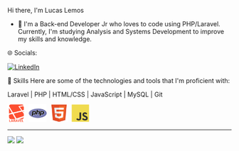 Hi there, I'm Lucas Lemos

- 🌱 I'm a Back-end Developer Jr who loves to code using PHP/Laravel. Currently, I'm studying Analysis and Systems Development to improve my skills and knowledge.


🌐 Socials:

[![LinkedIn](https://img.shields.io/badge/LinkedIn-%230077B5.svg?logo=linkedin&logoColor=white)](https://www.linkedin.com/in/lucas-lemos-silva/) 


🚀 Skills
Here are some of the technologies and tools that I'm proficient with:

Laravel |
PHP |
HTML/CSS |
JavaScript |
MySQL |
Git

<div>
  <img src="https://github.com/devicons/devicon/blob/master/icons/laravel/laravel-plain-wordmark.svg" title="Laravel" alt="Laravel" width="40" height="40"/>&nbsp;
  <img src="https://github.com/devicons/devicon/blob/master/icons/php/php-original.svg" title="PHP" alt="PHP" width="40" height="40"/>&nbsp;
  <img src="https://github.com/devicons/devicon/blob/master/icons/html5/html5-original.svg" title="HTML5" alt="HTML" width="40" height="40"/>&nbsp;
  <img src="https://github.com/devicons/devicon/blob/master/icons/javascript/javascript-original.svg" title="JavaScript" alt="JavaScript" width="40" height="40"/>&nbsp;
</div>

---


<div align = "left">
<img height = "200em" src="https://github-readme-stats.vercel.app/api/top-langs/?username=LucasLemosR&show_icons=true&theme=bear&count_private=true"/>
<img height = "200em" src="https://github-readme-stats.vercel.app/api?username=LucasLemosR&show_icons=true&show_icons=true&theme=bear&count_private=true" />
</div>
